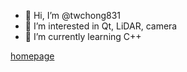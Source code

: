 - 👋 Hi, I’m @twchong831
- 👀 I’m interested in Qt, LiDAR, camera
- 🌱 I’m currently learning C++

[homepage](https://sites.google.com/view/twchong/total)

<!---
twchong831/twchong831 is a ✨ special ✨ repository because its `README.md` (this file) appears on your GitHub profile.
You can click the Preview link to take a look at your changes.
--->
